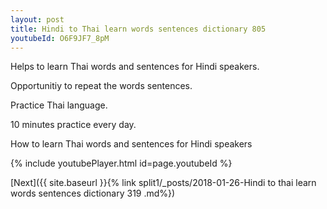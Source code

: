 ```yaml
---
layout: post
title: Hindi to Thai learn words sentences dictionary 805 
youtubeId: O6F9JF7_8pM
---
```

 
 
Helps to learn Thai words and sentences for Hindi speakers.

Opportunitiy to repeat the words sentences. 

Practice Thai language. 
 
10 minutes practice every day. 
 
How to learn Thai words and sentences for Hindi speakers 
 
{% include youtubePlayer.html id=page.youtubeId %}
 
 
[Next]({{ site.baseurl }}{% link  split1/_posts/2018-01-26-Hindi to thai learn words sentences dictionary 319 .md%})
 
